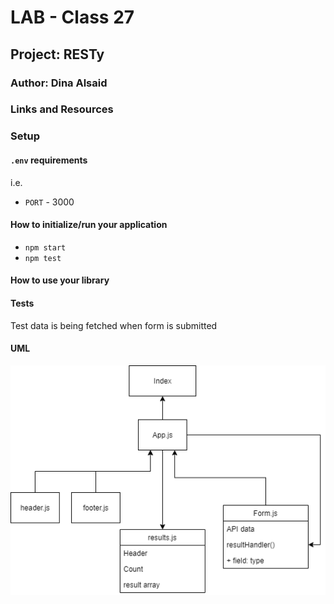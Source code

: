 # LAB - Class 27

## Project: RESTy

### Author: Dina Alsaid

### Links and Resources

<!-- - [ci/cd](http://xyz.com) (GitHub Actions)
- [back-end server url](http://xyz.com) (when applicable)
- [front-end application](http://xyz.com) (when applicable) -->

### Setup

#### `.env` requirements

i.e.

- `PORT` - 3000

#### How to initialize/run your application

- `npm start`
- `npm test`

#### How to use your library

#### Tests

Test data is being fetched when form is submitted

#### UML

![UML](./assets/lab27.png)